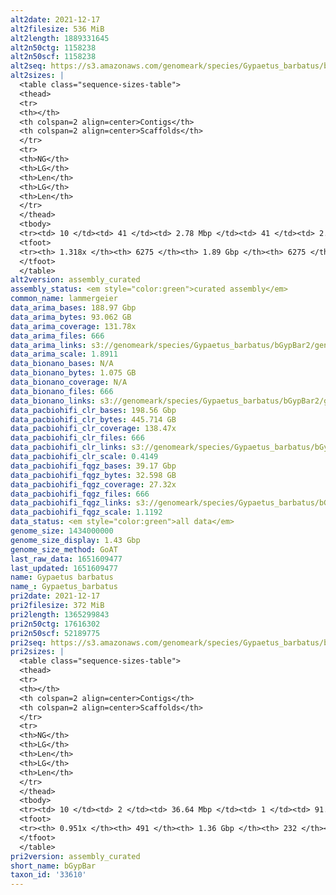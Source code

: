 ```yaml
---
alt2date: 2021-12-17
alt2filesize: 536 MiB
alt2length: 1889331645
alt2n50ctg: 1158238
alt2n50scf: 1158238
alt2seq: https://s3.amazonaws.com/genomeark/species/Gypaetus_barbatus/bGypBar2/assembly_curated/bGypBar2.alt.cur.20211217.fasta.gz
alt2sizes: |
  <table class="sequence-sizes-table">
  <thead>
  <tr>
  <th></th>
  <th colspan=2 align=center>Contigs</th>
  <th colspan=2 align=center>Scaffolds</th>
  </tr>
  <tr>
  <th>NG</th>
  <th>LG</th>
  <th>Len</th>
  <th>LG</th>
  <th>Len</th>
  </tr>
  </thead>
  <tbody>
  <tr><td> 10 </td><td> 41 </td><td> 2.78 Mbp </td><td> 41 </td><td> 2.78 Mbp </td></tr>  <tr><td> 20 </td><td> 99 </td><td> 2.17 Mbp </td><td> 99 </td><td> 2.17 Mbp </td></tr>  <tr><td> 30 </td><td> 175 </td><td> 1.64 Mbp </td><td> 175 </td><td> 1.64 Mbp </td></tr>  <tr><td> 40 </td><td> 270 </td><td> 1.37 Mbp </td><td> 270 </td><td> 1.37 Mbp </td></tr>  <tr style="background-color:#cccccc;"><td> 50 </td><td> 384 </td><td> 1.16 Mbp </td><td> 384 </td><td> 1.16 Mbp </td></tr>  <tr><td> 60 </td><td> 521 </td><td> 0.97 Mbp </td><td> 521 </td><td> 0.97 Mbp </td></tr>  <tr><td> 70 </td><td> 685 </td><td> 0.80 Mbp </td><td> 685 </td><td> 0.80 Mbp </td></tr>  <tr><td> 80 </td><td> 881 </td><td> 0.67 Mbp </td><td> 881 </td><td> 0.67 Mbp </td></tr>  <tr><td> 90 </td><td> 1119 </td><td> 0.54 Mbp </td><td> 1119 </td><td> 0.54 Mbp </td></tr>  <tr><td> 100 </td><td> 1425 </td><td> 403.17 Kbp </td><td> 1425 </td><td> 403.17 Kbp </td></tr>  </tbody>
  <tfoot>
  <tr><th> 1.318x </th><th> 6275 </th><th> 1.89 Gbp </th><th> 6275 </th><th> 1.89 Gbp </th></tr>
  </tfoot>
  </table>
alt2version: assembly_curated
assembly_status: <em style="color:green">curated assembly</em>
common_name: lammergeier
data_arima_bases: 188.97 Gbp
data_arima_bytes: 93.062 GB
data_arima_coverage: 131.78x
data_arima_files: 666
data_arima_links: s3://genomeark/species/Gypaetus_barbatus/bGypBar2/genomic_data/arima/<br>
data_arima_scale: 1.8911
data_bionano_bases: N/A
data_bionano_bytes: 1.075 GB
data_bionano_coverage: N/A
data_bionano_files: 666
data_bionano_links: s3://genomeark/species/Gypaetus_barbatus/bGypBar2/genomic_data/bionano/<br>
data_pacbiohifi_clr_bases: 198.56 Gbp
data_pacbiohifi_clr_bytes: 445.714 GB
data_pacbiohifi_clr_coverage: 138.47x
data_pacbiohifi_clr_files: 666
data_pacbiohifi_clr_links: s3://genomeark/species/Gypaetus_barbatus/bGypBar2/genomic_data/pacbiohifi_clr/<br>
data_pacbiohifi_clr_scale: 0.4149
data_pacbiohifi_fqgz_bases: 39.17 Gbp
data_pacbiohifi_fqgz_bytes: 32.598 GB
data_pacbiohifi_fqgz_coverage: 27.32x
data_pacbiohifi_fqgz_files: 666
data_pacbiohifi_fqgz_links: s3://genomeark/species/Gypaetus_barbatus/bGypBar2/genomic_data/pacbiohifi_fqgz/<br>
data_pacbiohifi_fqgz_scale: 1.1192
data_status: <em style="color:green">all data</em>
genome_size: 1434000000
genome_size_display: 1.43 Gbp
genome_size_method: GoAT
last_raw_data: 1651609477
last_updated: 1651609477
name: Gypaetus barbatus
name_: Gypaetus_barbatus
pri2date: 2021-12-17
pri2filesize: 372 MiB
pri2length: 1365299843
pri2n50ctg: 17616302
pri2n50scf: 52189775
pri2seq: https://s3.amazonaws.com/genomeark/species/Gypaetus_barbatus/bGypBar2/assembly_curated/bGypBar2.pri.cur.20211217.fasta.gz
pri2sizes: |
  <table class="sequence-sizes-table">
  <thead>
  <tr>
  <th></th>
  <th colspan=2 align=center>Contigs</th>
  <th colspan=2 align=center>Scaffolds</th>
  </tr>
  <tr>
  <th>NG</th>
  <th>LG</th>
  <th>Len</th>
  <th>LG</th>
  <th>Len</th>
  </tr>
  </thead>
  <tbody>
  <tr><td> 10 </td><td> 2 </td><td> 36.64 Mbp </td><td> 1 </td><td> 91.45 Mbp </td></tr>  <tr><td> 20 </td><td> 7 </td><td> 31.50 Mbp </td><td> 3 </td><td> 80.04 Mbp </td></tr>  <tr><td> 30 </td><td> 11 </td><td> 28.51 Mbp </td><td> 5 </td><td> 67.95 Mbp </td></tr>  <tr><td> 40 </td><td> 17 </td><td> 20.24 Mbp </td><td> 7 </td><td> 59.84 Mbp </td></tr>  <tr style="background-color:#cccccc;"><td> 50 </td><td> 25 </td><td style="background-color:#88ff88;"> 17.62 Mbp </td><td> 9 </td><td style="background-color:#88ff88;"> 52.19 Mbp </td></tr>  <tr><td> 60 </td><td> 35 </td><td> 12.49 Mbp </td><td> 12 </td><td> 49.14 Mbp </td></tr>  <tr><td> 70 </td><td> 48 </td><td> 9.08 Mbp </td><td> 15 </td><td> 44.86 Mbp </td></tr>  <tr><td> 80 </td><td> 69 </td><td> 5.06 Mbp </td><td> 19 </td><td> 33.76 Mbp </td></tr>  <tr><td> 90 </td><td> 132 </td><td> 1.02 Mbp </td><td> 24 </td><td> 22.57 Mbp </td></tr>  <tr><td> 100 </td><td> 0 </td><td>  </td><td> 0 </td><td>  </td></tr>  </tbody>
  <tfoot>
  <tr><th> 0.951x </th><th> 491 </th><th> 1.36 Gbp </th><th> 232 </th><th> 1.37 Gbp </th></tr>
  </tfoot>
  </table>
pri2version: assembly_curated
short_name: bGypBar
taxon_id: '33610'
---
```

